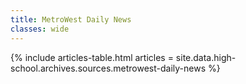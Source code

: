 ```yaml
---
title: MetroWest Daily News
classes: wide
---
```


{% include articles-table.html
  articles = site.data.high-school.archives.sources.metrowest-daily-news %}
